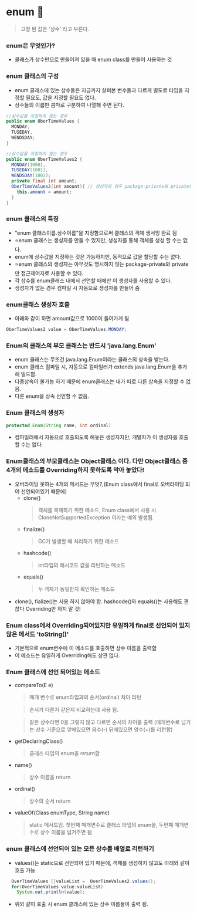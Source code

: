 # enum :pushpin:

> 고정 된 값은 '상수' 라고 부른다.

### enum은 무엇인가?
* 클래스가 상수만으로 만들어져 있을 때 enum class를 만들어 사용하는 것

### enum 클래스의 구성
* enum 클래스에 있는 상수들은 지금까지 살펴본 변수들과 다르게 별도로 타입을 지정할 필요도, 값을 지정할 필요도 없다.
* 상수들의 이름만 콤마로 구분하여 나열해 주면 된다.
```java
//상수값을 지정하지 않는 경우
public enum OberTimeValues {
  MONDAY,
  TUSEDAY,
  WENDSDAY;
}

//상수값을 지정하지 않는 경우
public enum OberTimeValues2 {
  MONDAY(1000),
  TUSEDAY(1001),
  WENDSDAY(1002);
  private final int amount;
  OberTimeValues2(int amount){ // 생성자의 경우 package-private와 private만 접근제어자로 사용가능.
    this.amount = amount;
  }
}
```

### enum 클래스의 특징
* "enum 클래스이름.상수이름"을 지정함으로써 클래스의 객체 생서잉 완료 됨
* ⭐enum 클래스는 생성자를 만들 수 있지만, 생성자를 통해 객체를 생성 할 수는 없다.
* enum에 상수값을 지정하는 것은 가능하지만, 동적으로 값을 할당할 수는 없다.
* ⭐enum 클래스의 생성자는 아무것도 명시하지 않는 package-private와 private만 접근제어자로 사용할 수 있다.
* 각 상수를 enum클래스 내에서 선언할 때에만 이 생성자를 사용할 수 있다.
* 생성자가 없는 경우 컴파일 시 자동으로 생성자를 만들어 줌

### enum클래스 생성자 호출
* 아래와 같이 하면 amount값으로 1000이 들어가게 됨
```java
OberTimeValues2 value = OberTimeValues.MONDAY;
```

### Enum의 클래스의 부모 클래스는 반드시 'java.lang.Enum'
* enum 클래스는 무조건 java.lang.Enum이라는 클래스의 상속을 받는다.
* enum 클래스 컴파일 시, 자동으로 컴파일러가 extends java.lang.Enum을 추가해 빌드함.
* 다중상속이 불가능 하기 때문에 enum클래스는 내가 따로 다른 상속을 지정할 수 없음.
* 다른 enum을 상속 선언할 수 없음.
  
### Enum 클래스의 생성자 
  ```java
  protected Enum(String name, int ordinal)
  ```
* 컴파일러에서 자동으로 호출되도록 해놓은 생성자지만, 개발자가 이 생성자를 호출할 수는 없다.   

### Enum클래스의 부모클래스는 Object클래스 이다. 다만 Object클래스 중 4개의 메소드를 Overriding하지 못하도록 막아 놓았다!
* 오버라이딩 못하는 4개의 메서드는 무엇?,(Enum class에서 final로 오버라이딩 되어 선언되어있기 때문에)
  * clone()
    > 객체를 복제하기 위한 메소드, Enum class에서 사용 시 CloneNotSupportedException 이라는 예외 발생됨.
  * finalize()
    > GC가 발생할 때 처리하기 위한 메소드
  * hashcode()
    > int타입의 해시코드 값을 리턴하는 메소드
  * equals()
    > 두 객체가 동일한지 확인하는 메소드
* clone(), fialize()는 사용 하지 않아야 함. hashcode()와 equals()는 사용해도 괜찮다 Overriding만 하지 말 것!   

### Enum class에서 Overriding되어있지만 유일하게 final로 선언되어 있지 않은 메서드 'toString()'
* 기본적으로 enum변수에 이 메소드를 호출하면 상수 이름을 출력함
* 이 메소드는 유일하게 Overriding해도 상관 없다.   

### Enum 클래스에 선언 되어있는 메소드
* compareTo(E e)
  > 매개 변수로 enum타입과의 순서(ordinal) 차이 리턴
  
  > 순서가 다른지 같은지 비교하는데 사용 됨.
  
  > 같은 상수라면 0을 그렇지 않고 다르면 순서의 차이를 출력 (매개변수로 넘기는 상수 기준으로 앞에있으면 음수(-) 뒤에있으면 양수(+)를 리턴함)
* getDeclaringClass()
  > 클래스 타입의 enum을 return함
* name()
  > 상수 이름을 return
* ordinal()
  > 상수의 순서 return
* valueOf(Class<T> enumType, String name)
  > static 메서드임. 첫번째 매개변수로 클래스 타입의 enum을, 두번쨰 매개변수로 상수 이름을 넘겨주면 됨


### enum 클래스에 선언되어 있는 모든 상수를 배열로 리턴하기
* values()는 static으로 선언되어 있기 때문에, 객체를 생성하지 않고도 아래와 같이 호출 가능
```java
  OverTimeValues []valueList =  OverTimeValues2.values();
  for(OverTimeValues value:valueList)
    System.out.println(value);
```
* 위와 같이 호출 시 enum 클래스에 있는 상수 이름들이 출력 됨.
